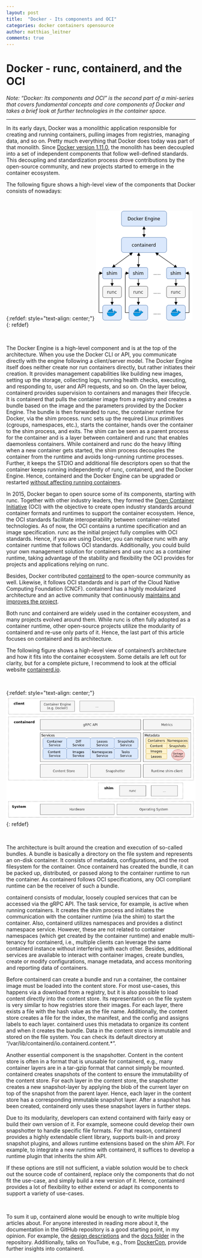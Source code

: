 ```yaml
---
layout: post
title:  "Docker - Its components and OCI"
categories: docker containers opensource
author: matthias_leitner
comments: true
---
```


# Docker - runc, containerd, and the OCI

_Note: “Docker: Its components and OCI” is the second part of a mini-series that covers fundamental concepts and core components of Docker and takes a brief look at further technologies in the container space._

****

In its early days, Docker was a monolithic application responsible for creating and running containers, pulling images from registries, managing data, and so on. Pretty much everything that Docker does today was part of that monolith. Since [Docker version 1.11.0](https://www.docker.com/blog/docker-engine-1-11-runc/), the monolith has been decoupled into a set of independent components that follow well-defined standards. This decoupling and standardization process drove contributions by the open-source community, and new projects started to emerge in the container ecosystem.

The following figure shows a high-level view of the components that Docker consists of nowadays:

&nbsp;

{:refdef: style="text-align: center;"}
![docker components](/img/posts/docker-components-and-oci/docker_components.png)
{: refdef}

&nbsp;

The Docker Engine is a high-level component and is at the top of the architecture. When you use the Docker CLI or API, you communicate directly with the engine following a client/server model. The Docker Engine itself does neither create nor run containers directly, but rather initiates their creation. It provides management capabilities like building new images, setting up the storage, collecting logs, running health checks, executing, and responding to, user and API requests, and so on. On the layer below, containerd provides supervision to containers and manages their lifecycle. It is containerd that pulls the container image from a registry and creates a bundle based on the image and the parameters provided by the Docker Engine. The bundle is then forwarded to runc, the container runtime for Docker, via the shim process. runc sets up the required Linux primitives (cgroups, namespaces, etc.), starts the container, hands over the container to the shim process, and exits. The shim can be seen as a parent process for the container and is a layer between containerd and runc that enables daemonless containers. While containerd and runc do the heavy lifting when a new container gets started, the shim process decouples the container from the runtime and avoids long-running runtime processes. Further, it keeps the STDIO and additional file descriptors open so that the container keeps running independently of runc, containerd, and the Docker Engine. Hence, containerd and the Docker Engine can be upgraded or restarted [without affecting running containers](https://github.com/containerd/containerd/blob/master/design/lifecycle.md).

In 2015, Docker began to open source some of its components, starting with runc. Together with other industry leaders, they formed the [Open Container Initiative](https://opencontainers.org/) (OCI) with the objective to create open industry standards around container formats and runtimes to support the container ecosystem. Hence, the OCI standards facilitate interoperability between container-related technologies. As of now, the OCI contains a runtime specification and an image specification. runc as the initial project fully complies with OCI standards. Hence, if you are using Docker, you can replace runc with any container runtime that follows OCI standards. Additionally, you could build your own management solution for containers and use runc as a container runtime, taking advantage of the stability and flexibility the OCI provides for projects and applications relying on runc.

Besides, Docker contributed [containerd](https://containerd.io/) to the open-source community as well. Likewise, it follows OCI standards and is part of the Cloud Native Computing Foundation (CNCF). containerd has a highly modularized architecture and an active community that continuously [maintains and improves the project](https://www.cncf.io/announcements/2019/02/28/cncf-announces-containerd-graduation/).

Both runc and containerd are widely used in the container ecosystem, and many projects evolved around them. While runc is often fully adopted as a container runtime, other open-source projects utilize the modularity of containerd and re-use only parts of it. Hence, the last part of this article focuses on containerd and its architecture.

The following figure shows a high-level view of containerd’s architecture and how it fits into the container ecosystem. Some details are left out for clarity, but for a complete picture, I recommend to look at the official website [containerd.io](https://containerd.io/).

&nbsp;

{:refdef: style="text-align: center;"}
![containerd architecture](/img/posts/docker-components-and-oci/containerd_architecture.png)
{: refdef}

&nbsp;

The architecture is built around the creation and execution of so-called bundles. A bundle is basically a directory on the file system and represents an on-disk container. It consists of metadata, configurations, and the root filesystem for the container. Once containerd has created the bundle, it can be packed up, distributed, or passed along to the container runtime to run the container. As containerd follows OCI specifications, any OCI compliant runtime can be the receiver of such a bundle.

containerd consists of modular, loosely coupled services that can be accessed via the gRPC API. The task service, for example, is active when running containers. It creates the shim process and initiates the communication with the container runtime (via the shim) to start the container. Also, containerd utilizes namespaces and provides a distinct namespace service. However, these are not related to container namespaces (which get created by the container runtime) and enable multi-tenancy for containerd, i.e., multiple clients can leverage the same containerd instance without interfering with each other. Besides, additional services are available to interact with container images, create bundles, create or modify configurations, manage metadata, and access monitoring and reporting data of containers.

Before containerd can create a bundle and run a container, the container image must be loaded into the content store. For most use-cases, this happens via a download from a registry, but it is also possible to load content directly into the content store. Its representation on the file system is very similar to how registries store their images. For each layer, there exists a file with the hash value as the file name. Additionally, the content store creates a file for the index, the manifest, and the config and assigns labels to each layer. containerd uses this metadata to organize its content and when it creates the bundle. Data in the content store is immutable and stored on the file system. You can check its default directory at “/var/lib/containerd/io.containerd.content.*”.

Another essential component is the snapshotter. Content in the content store is often in a format that is unusable for containerd, e.g., many container layers are in a tar-gzip format that cannot simply be mounted. containerd creates snapshots of the content to ensure the immutability of the content store. For each layer in the content store, the snapshotter creates a new snapshot-layer by applying the blob of the current layer on top of the snapshot from the parent layer. Hence, each layer in the content store has a corresponding immutable snapshot layer. After a snapshot has been created, containerd only uses these snapshot layers in further steps.

Due to its modularity, developers can extend containerd with fairly easy or build their own version of it. For example, someone could develop their own snapshotter to handle specific file formats. For that reason, containerd provides a highly extendable client library, supports built-in and proxy snapshot plugins, and allows runtime extensions based on the shim API. For example, to integrate a new runtime with containerd, it suffices to develop a runtime plugin that inherits the shim API.

If these options are still not sufficient, a viable solution would be to check out the source code of containerd, replace only the components that do not fit the use-case, and simply build a new version of it. Hence, containerd provides a lot of flexibility to either extend or adapt its components to support a variety of use-cases.

&nbsp;

To sum it up, containerd alone would be enough to write multiple blog articles about. For anyone interested in reading more about it, the documentation in the GitHub repository is a good starting point, in my opinion. For example, the [design descriptions](https://github.com/containerd/containerd/tree/master/design) and the [docs folder](https://github.com/containerd/containerd/tree/master/docs) in the repository. Additionally, talks on YouTube, e.g., from [DockerCon](https://www.youtube.com/watch?v=fIRaPGxhsH0), provide further insights into containerd.

